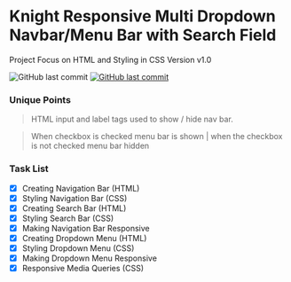 # Knight Responsive Multi Dropdown Navbar/Menu Bar with Search Field

Project Focus on HTML and Styling in CSS Version v1.0

<img alt="GitHub last commit" src="https://img.shields.io/github/last-commit/mogrady-git/Responsive-Navbar-Collection">
<a href="https://mogrady-git.github.io/Responsive-Navbar-Collection/"><img alt="GitHub last commit" src="https://img.shields.io/badge/Version%201.0-Launch%20Website-green"></a>

### Unique Points

> HTML input and label tags used to show / hide nav bar.

> When checkbox is checked menu bar is shown | when the checkbox is not checked menu bar hidden

### Task List

- [x] Creating Navigation Bar (HTML)
- [x] Styling Navigation Bar (CSS)
- [x] Creating Search Bar (HTML)
- [x] Styling Search Bar (CSS)
- [x] Making Navigation Bar Responsive
- [x] Creating Dropdown Menu (HTML)
- [x] Styling Dropdown Menu (CSS)
- [x] Making Dropdown Menu Responsive
- [x] Responsive Media Queries (CSS)
